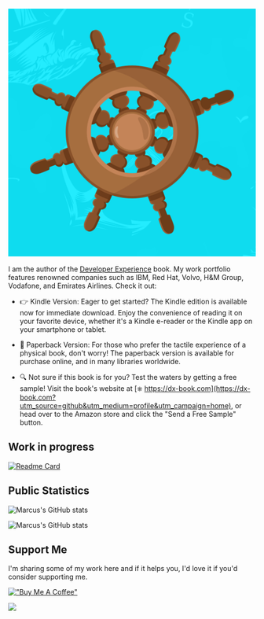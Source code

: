 ![linkedin cover](assets/squared.jpg)

I am the author of the [Developer Experience](https://dx-book.com?utm_source=github&utm_medium=profile&utm_campaign=home) book. My work portfolio features renowned companies such as IBM, Red Hat, Volvo, H&M Group, Vodafone, and Emirates Airlines. Check it out:

- 👉 Kindle Version: Eager to get started? The Kindle edition is available now for immediate download. Enjoy the convenience of reading it on your favorite device, whether it's a Kindle e-reader or the Kindle app on your smartphone or tablet.

- 📖 Paperback Version: For those who prefer the tactile experience of a physical book, don't worry! The paperback version is available for purchase online, and in many libraries worldwide.

- 🔍 Not sure if this book is for you? Test the waters by getting a free sample! Visit the book's website at [⎈ https://dx-book.com](https://dx-book.com?utm_source=github&utm_medium=profile&utm_campaign=home), or head over to the Amazon store and click the "Send a Free Sample" button.

## Work in progress

[![Readme Card](https://github-readme-stats.vercel.app/api/pin/?username=dx-book&repo=platform&show_owner=true)](https://github.com/dx-book/platform)

## Public Statistics

![Marcus's GitHub stats](https://github-readme-stats.vercel.app/api?username=mvmaestri&show_icons=true&hide_rank=true)

![Marcus's GitHub stats](https://github-readme-stats.vercel.app/api/top-langs/?username=mvmaestri&layout=compact)

## Support Me

I'm sharing some of my work here and if it helps you, I'd love it if you'd consider supporting me.

[!["Buy Me A Coffee"](https://www.buymeacoffee.com/assets/img/guidelines/download-assets-sm-1.svg)](https://www.buymeacoffee.com/mmaestri)

![](https://hit.yhype.me/github/profile?user_id=3619160)